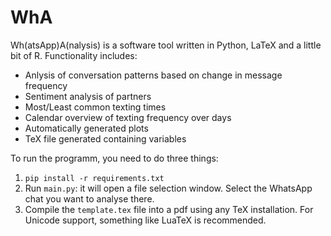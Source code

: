 # WhA
Wh(atsApp)A(nalysis) is a software tool written in Python, LaTeX and a little bit of R.
Functionality includes:
  - Anlysis of conversation patterns based on change in message frequency
  - Sentiment analysis of partners
  - Most/Least common texting times
  - Calendar overview of texting frequency over days
  - Automatically generated plots
  - TeX file generated containing variables
  
To run the programm, you need to do three things:
  1. `pip install -r requirements.txt`
  2. Run `main.py`: it will open a file selection window. Select the WhatsApp chat you want to analyse there.
  3. Compile the `template.tex` file into a pdf using any TeX installation. For Unicode support, something like LuaTeX is recommended.
  

